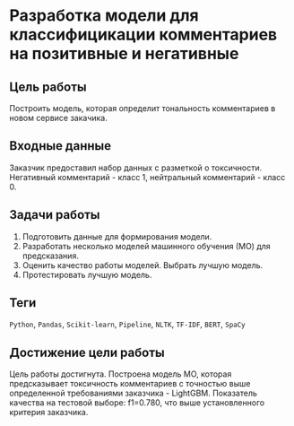 # Разработка модели для классифицикации комментариев на позитивные и негативные

## Цель работы

Построить модель, которая определит тональность комментариев в новом сервисе закачика.

## Входные данные

Заказчик предоставил набор данных с разметкой о токсичности. Негативный комментарий - класс 1, нейтральный комментарий - класс 0.

## Задачи работы

1. Подготовить данные для формирования модели.
2. Разработать несколько моделей машинного обучения (МО) для предсказания.
3. Оценить качество работы моделей. Выбрать лучшую модель.
4. Протестировать лучшую модель.

## Теги
`Python`, `Pandas`, `Scikit-learn`, `Pipeline`, `NLTK`, `TF-IDF`, `BERT`, `SpaCy`

## Достижение цели работы

 Цель работы достигнута. Построена модель МО, которая предсказывает токсичность комментариев с точностью выше определенной требованиями заказчика - LightGBM. Показатель качества на тестовой выборе: f1=0.780, что выше установленного критерия заказчика.